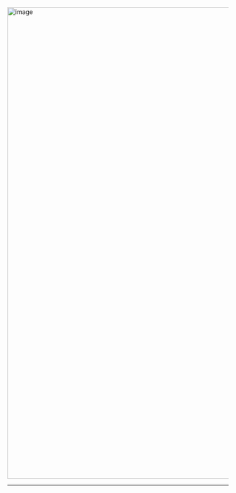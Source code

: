 <img width="1073" alt="image" src="https://github.com/boostcampaitech5/level2_movierecommendation-recsys-10/assets/60868825/6d7ac9fb-2b2e-4761-a553-68044a5df25f">

---

